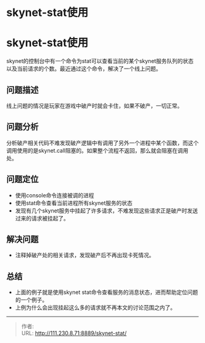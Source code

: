 # skynet-stat使用


<!--more-->
# skynet-stat使用
skynet的控制台中有一个命令为stat可以查看当前的某个skynet服务队列的状态以及当前请求的个数。最近通过这个命令，解决了一个线上问题。

## 问题描述
线上问题的情况是玩家在游戏中破产时就会卡住，如果不破产，一切正常。


## 问题分析
分析破产相关代码不难发现破产逻辑中有调用了另外一个进程中某个函数，而这个调用使用的是skynet.call阻塞的。如果整个流程不返回，那么就会阻塞在调用处。

## 问题定位
- 使用console命令连接被调的进程
- 使用stat命令查看当前进程所有skynet服务的状态
- 发现有几个skynet服务中挂起了许多请求，不难发现这些请求正是破产时发送过来的请求被挂起了。

## 解决问题
- 注释掉破产处的相关请求，发现破产后不再出现卡死情况。

## 总结
- 上面的例子就是使用skynet stat命令查看服务的消息状态，进而帮助定位问题的一个例子。
- 上例为什么会出现挂起这么多的请求就不再本文的讨论范围之内了。


---

> 作者:   
> URL: http://111.230.8.71:8889/skynet-stat/  

